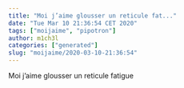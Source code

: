 ```yaml
---
title: "Moi j’aime glousser un reticule fat..."
date: "Tue Mar 10 21:36:54 CET 2020"
tags: ["moijaime", "pipotron"]
author: m1ch3l
categories: ["generated"]
slug: "moijaime/2020-03-10-21:36:54"
---
```


Moi j’aime glousser un reticule fatigue
